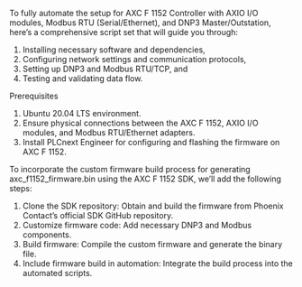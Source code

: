To fully automate the setup for AXC F 1152 Controller with AXIO I/O modules, Modbus RTU (Serial/Ethernet), and DNP3 Master/Outstation, 
here’s a comprehensive script set that will guide you through:

1. Installing necessary software and dependencies,
2. Configuring network settings and communication protocols,
3. Setting up DNP3 and Modbus RTU/TCP, and
4. Testing and validating data flow.

Prerequisites
1. Ubuntu 20.04 LTS environment.
2. Ensure physical connections between the AXC F 1152, AXIO I/O modules, and Modbus RTU/Ethernet adapters.
3. Install PLCnext Engineer for configuring and flashing the firmware on AXC F 1152.

To incorporate the custom firmware build process for generating axc_f1152_firmware.bin using the AXC F 1152 SDK, 
we’ll add the following steps:

1. Clone the SDK repository: Obtain and build the firmware from Phoenix Contact’s official SDK GitHub repository.
2. Customize firmware code: Add necessary DNP3 and Modbus components.
3. Build firmware: Compile the custom firmware and generate the binary file.
4. Include firmware build in automation: Integrate the build process into the automated scripts.
